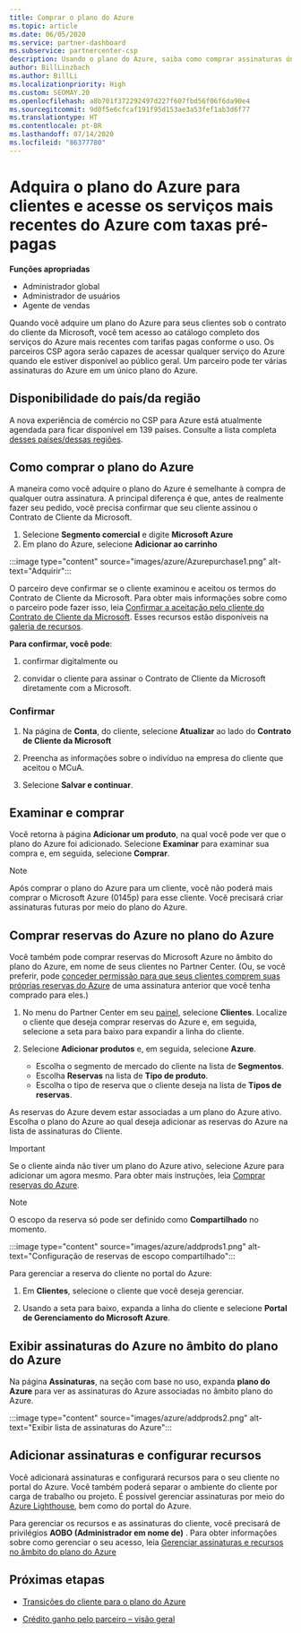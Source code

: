 ```yaml
---
title: Comprar o plano do Azure
ms.topic: article
ms.date: 06/05/2020
ms.service: partner-dashboard
ms.subservice: partnercenter-csp
description: Usando o plano do Azure, saiba como comprar assinaturas únicas ou múltiplas do Azure, reservas do Azure, configurar recursos e exibir ou adicionar assinaturas.
author: BillLinzbach
ms.author: BillLi
ms.localizationpriority: High
ms.custom: SEOMAY.20
ms.openlocfilehash: a8b701f372292497d227f607fbd56f06f6da90e4
ms.sourcegitcommit: 9d0f5e6cfcaf191f95d153ae3a53fef1ab3d6f77
ms.translationtype: HT
ms.contentlocale: pt-BR
ms.lasthandoff: 07/14/2020
ms.locfileid: "86377780"
---
```

# <a name="purchase-the-azure-plan-for-customers--access-the-latest-azure-services-at-pay-as-you-go-rates"></a>Adquira o plano do Azure para clientes e acesse os serviços mais recentes do Azure com taxas pré-pagas

**Funções apropriadas**
- Administrador global
- Administrador de usuários
- Agente de vendas

Quando você adquire um plano do Azure para seus clientes sob o contrato do cliente da Microsoft, você tem acesso ao catálogo completo dos serviços do Azure mais recentes com tarifas pagas conforme o uso. Os parceiros CSP agora serão capazes de acessar qualquer serviço do Azure quando ele estiver disponível ao público geral. Um parceiro pode ter várias assinaturas do Azure em um único plano do Azure. 

## <a name="countryregion-availability"></a>Disponibilidade do país/da região
A nova experiência de comércio no CSP para Azure está atualmente agendada para ficar disponível em 139 países. Consulte a lista completa [desses países/dessas regiões](https://query.prod.cms.rt.microsoft.com/cms/api/am/binary/RE3QN0x). 

## <a name="how-to-purchase-azure-plan"></a>Como comprar o plano do Azure

A maneira como você adquire o plano do Azure é semelhante à compra de qualquer outra assinatura. A principal diferença é que, antes de realmente fazer seu pedido, você precisa confirmar que seu cliente assinou o Contrato de Cliente da Microsoft.

1. Selecione **Segmento comercial** e digite **Microsoft Azure** 
2. Em plano do Azure, selecione **Adicionar ao carrinho**

:::image type="content" source="images/azure/Azurepurchase1.png" alt-text="Adquirir":::

O parceiro deve confirmar se o cliente examinou e aceitou os termos do Contrato de Cliente da Microsoft. Para obter mais informações sobre como o parceiro pode fazer isso, leia [Confirmar a aceitação pelo cliente do Contrato de Cliente da Microsoft](https://docs.microsoft.com/partner-center/confirm-customer-agreement). Esses recursos estão disponíveis na [galeria de recursos](https://partner.microsoft.com/resources/collection/Microsoft-Customer-Agreement-in-the-CSP-program#/).

**Para confirmar, você pode**: 

1. confirmar digitalmente ou

2. convidar o cliente para assinar o Contrato de Cliente da Microsoft diretamente com a Microsoft. 

### <a name="to-confirm"></a>Confirmar 

1. Na página de **Conta**, do cliente, selecione **Atualizar** ao lado do **Contrato de Cliente da Microsoft**  

2. Preencha as informações sobre o indivíduo na empresa do cliente que aceitou o MCuA.

3. Selecione **Salvar e continuar**.  

## <a name="review-and-buy"></a>Examinar e comprar

Você retorna à página **Adicionar um produto**, na qual você pode ver que o plano do Azure foi adicionado. Selecione **Examinar** para examinar sua compra e, em seguida, selecione **Comprar**. 

>[!Note]
>Após comprar o plano do Azure para um cliente, você não poderá mais comprar o Microsoft Azure (0145p) para esse cliente. Você precisará criar assinaturas futuras por meio do plano do Azure.

## <a name="purchase-azure-reservations-under-the-azure-plan"></a>Comprar reservas do Azure no plano do Azure 
  
Você também pode comprar reservas do Microsoft Azure no âmbito do plano do Azure, em nome de seus clientes no Partner Center. (Ou, se você preferir, pode [conceder permissão para que seus clientes comprem suas próprias reservas do Azure](give-customers-permission.md) de uma assinatura anterior que você tenha comprado para eles.)

1. No menu do Partner Center em seu [painel](https://partner.microsoft.com/dashboard/), selecione **Clientes**. Localize o cliente que deseja comprar reservas do Azure e, em seguida, selecione a seta para baixo para expandir a linha do cliente.

2. Selecione **Adicionar produtos** e, em seguida, selecione **Azure**. 

   - Escolha o segmento de mercado do cliente na lista de **Segmentos**.
   - Escolha **Reservas** na lista de **Tipo de produto**.
   - Escolha o tipo de reserva que o cliente deseja na lista de **Tipos de reservas**.

As reservas do Azure devem estar associadas a um plano do Azure ativo. Escolha o plano do Azure ao qual deseja adicionar as reservas do Azure na lista de assinaturas do Cliente. 

>[!Important] 
>Se o cliente ainda não tiver um plano do Azure ativo, selecione Azure para adicionar um agora mesmo. Para obter mais instruções, leia [Comprar reservas do Azure](https://docs.microsoft.com/partner-center/azure-reservations-buying#purchase-azure-reservations).

>[!Note] 
>O escopo da reserva só pode ser definido como **Compartilhado** no momento. 

:::image type="content" source="images/azure/addprods1.png" alt-text="Configuração de reservas de escopo compartilhado":::

Para gerenciar a reserva do cliente no portal do Azure: 

1. Em **Clientes**, selecione o cliente que você deseja gerenciar. 

2. Usando a seta para baixo, expanda a linha do cliente e selecione **Portal de Gerenciamento do Microsoft Azure**.  
 
## <a name="view-azure-subscriptions-under-the-azure-plan"></a>Exibir assinaturas do Azure no âmbito do plano do Azure

Na página **Assinaturas**, na seção com base no uso, expanda **plano do Azure** para ver as assinaturas do Azure associadas no âmbito plano do Azure.

:::image type="content" source="images/azure/addprods2.png" alt-text="Exibir lista de assinaturas do Azure"::: 


## <a name="add-subscriptions-and-configure-resources"></a>Adicionar assinaturas e configurar recursos

Você adicionará assinaturas e configurará recursos para o seu cliente no portal do Azure. Você também poderá separar o ambiente do cliente por carga de trabalho ou projeto. É possível gerenciar assinaturas por meio do [Azure Lighthouse](https://azure.microsoft.com/services/azure-lighthouse/), bem como do portal do Azure. 

Para gerenciar os recursos e as assinaturas do cliente, você precisará de privilégios **AOBO (Administrador em nome de)** . Para obter informações sobre como gerenciar o seu acesso, leia [Gerenciar assinaturas e recursos no âmbito do plano do Azure](azure-plan-manage.md)

## <a name="next-steps"></a>Próximas etapas

- [Transições do cliente para o plano do Azure](azure-plan-transition.md)

- [Crédito ganho pelo parceiro – visão geral](partner-earned-credit.md)
